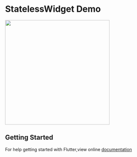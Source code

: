 # StatelessWidget Demo

<img src = "C:/Users/Nawsher Ali/Downloads/snapshoot mobile app" width = "340">

## Getting Started
For help getting started with Flutter,view online [documentation](https://flutter.dev)